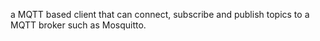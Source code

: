 a MQTT based client that can connect, subscribe and publish topics to a MQTT broker such as Mosquitto.
